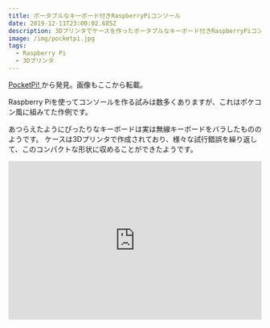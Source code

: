 ```yaml
---
title: ポータブルなキーボード付きRaspberryPiコンソール
date: 2019-12-11T23:00:02.685Z
description: 3Dプリンタでケースを作ったポータブルなキーボード付きRaspberryPiコンソールを紹介します。
image: /img/pocketpi.jpg
tags:
  - Raspberry Pi
  - 3Dプリンタ
---
```

[PocketPi!](https://assadollahi.de/pocketpi/)から発見。画像もここから転載。

Raspberry Piを使ってコンソールを作る試みは数多くありますが、これはポケコン風に組みてた作例です。

あつらえたようにぴったりなキーボードは実は無線キーボードをバラしたもののようです。
ケースは3Dプリンタで作成されており、様々な試行錯誤を繰り返して、このコンパクトな形状に収めることができたようです。

<iframe width="100%" height="315" src="https://www.youtube.com/embed/m_1vvDeix4k" frameborder="0" allow="accelerometer; autoplay; encrypted-media; gyroscope; picture-in-picture" allowfullscreen></iframe>
